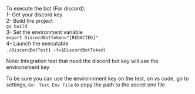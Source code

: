 To execute the bot (For discord):\
1- Get your discord key\
2- Build the project\
```go build```\
3- Set the environment variable\
```export DiscordBotToken="[REDACTED]"```\
4- Launch the executable\
```./DiscordBotTest1 -t=$DiscordBotToken```\

Note: Integration test that need the discord bot key will use the environement key

To be sure you can use the environnment key on the test, on vs code, go to settings, `Go: Test Env File` to copy the path to the secret env file